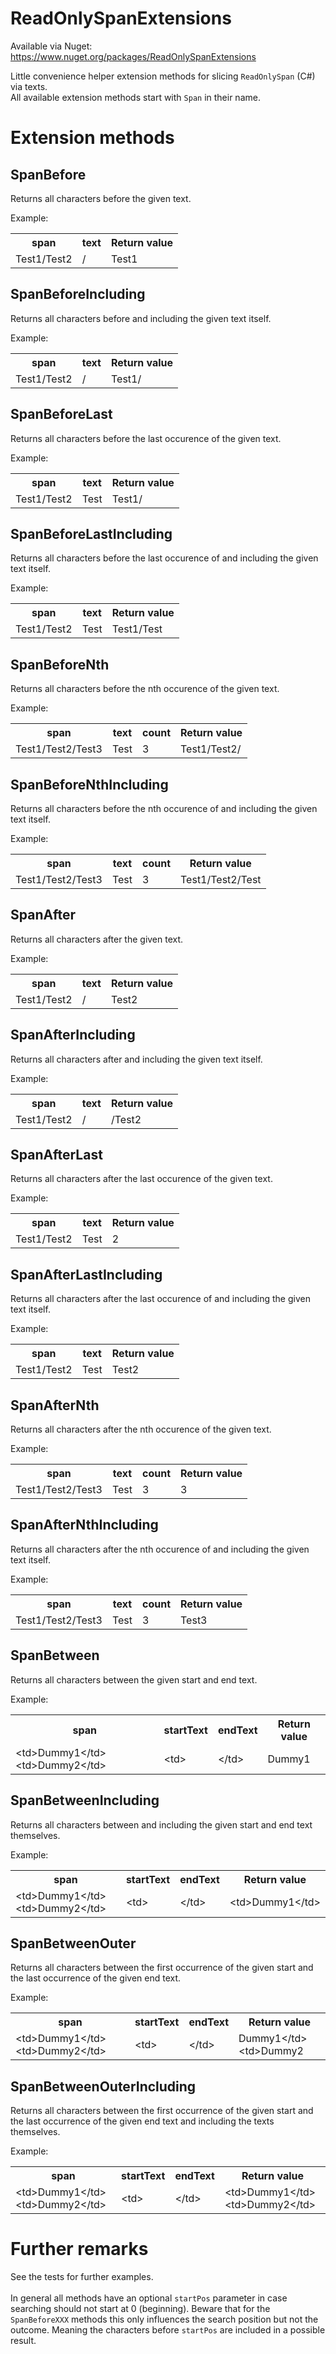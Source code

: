 # ReadOnlySpanExtensions
Available via Nuget: https://www.nuget.org/packages/ReadOnlySpanExtensions

Little convenience helper extension methods for slicing `ReadOnlySpan` (C#) via texts.\
All available extension methods start with `Span` in their name.

# Extension methods
## SpanBefore
Returns all characters before the given text.

Example:
<table>
    <tr><th>span</th><th>text</th><th>Return value</th></tr>
    <tr><td>Test1/Test2</td><td>/</td><td>Test1</td></tr>
</table>

## SpanBeforeIncluding
Returns all characters before and including the given text itself.

Example:
<table>
    <tr><th>span</th><th>text</th><th>Return value</th></tr>
    <tr><td>Test1/Test2</td><td>/</td><td>Test1/</td></tr>
</table>

## SpanBeforeLast
Returns all characters before the last occurence of the given text.

Example:
<table>
    <tr><th>span</th><th>text</th><th>Return value</th></tr>
    <tr><td>Test1/Test2</td><td>Test</td><td>Test1/</td></tr>
</table>

## SpanBeforeLastIncluding
Returns all characters before the last occurence of and including the given text itself.

Example:
<table>
    <tr><th>span</th><th>text</th><th>Return value</th></tr>
    <tr><td>Test1/Test2</td><td>Test</td><td>Test1/Test</td></tr>
</table>

## SpanBeforeNth
Returns all characters before the nth occurence of the given text.

Example:
<table>
    <tr><th>span</th><th>text</th><th>count</th><th>Return value</th></tr>
    <tr><td>Test1/Test2/Test3</td><td>Test</td><td>3</td><td>Test1/Test2/</td></tr>
</table>

## SpanBeforeNthIncluding
Returns all characters before the nth occurence of and including the given text itself.

Example:
<table>
    <tr><th>span</th><th>text</th><th>count</th><th>Return value</th></tr>
    <tr><td>Test1/Test2/Test3</td><td>Test</td><td>3</td><td>Test1/Test2/Test</td></tr>
</table>

## SpanAfter
Returns all characters after the given text.

Example:
<table>
    <tr><th>span</th><th>text</th><th>Return value</th></tr>
    <tr><td>Test1/Test2</td><td>/</td><td>Test2</td></tr>
</table>

## SpanAfterIncluding
Returns all characters after and including the given text itself.

Example:
<table>
    <tr><th>span</th><th>text</th><th>Return value</th></tr>
    <tr><td>Test1/Test2</td><td>/</td><td>/Test2</td></tr>
</table>

## SpanAfterLast
Returns all characters after the last occurence of the given text.

Example:
<table>
    <tr><th>span</th><th>text</th><th>Return value</th></tr>
    <tr><td>Test1/Test2</td><td>Test</td><td>2</td></tr>
</table>

## SpanAfterLastIncluding
Returns all characters after the last occurence of and including the given text itself.

Example:
<table>
    <tr><th>span</th><th>text</th><th>Return value</th></tr>
    <tr><td>Test1/Test2</td><td>Test</td><td>Test2</td></tr>
</table>

## SpanAfterNth
Returns all characters after the nth occurence of the given text.

Example:
<table>
    <tr><th>span</th><th>text</th><th>count</th><th>Return value</th></tr>
    <tr><td>Test1/Test2/Test3</td><td>Test</td><td>3</td><td>3</td></tr>
</table>

## SpanAfterNthIncluding
Returns all characters after the nth occurence of and including the given text itself.

Example:
<table>
    <tr><th>span</th><th>text</th><th>count</th><th>Return value</th></tr>
    <tr><td>Test1/Test2/Test3</td><td>Test</td><td>3</td><td>Test3</td></tr>
</table>

## SpanBetween
Returns all characters between the given start and end text.

Example:
<table>
    <tr><th>span</th><th>startText</th><th>endText</th><th>Return value</th></tr>
    <tr><td>&lt;td&gt;Dummy1&lt;/td&gt;&lt;td&gt;Dummy2&lt;/td&gt;</td><td>&lt;td&gt;</td><td>&lt;/td&gt;</td><td>Dummy1</td></tr>
</table>

## SpanBetweenIncluding
Returns all characters between and including the given start and end text themselves.

Example:
<table>
    <tr><th>span</th><th>startText</th><th>endText</th><th>Return value</th></tr>
    <tr><td>&lt;td&gt;Dummy1&lt;/td&gt;&lt;td&gt;Dummy2&lt;/td&gt;</td><td>&lt;td&gt;</td><td>&lt;/td&gt;</td><td>&lt;td&gt;Dummy1&lt;/td&gt;</td></tr>
</table>

## SpanBetweenOuter
Returns all characters between the first occurrence of the given start and the last occurrence of the given end text.

Example:
<table>
    <tr><th>span</th><th>startText</th><th>endText</th><th>Return value</th></tr>
    <tr><td>&lt;td&gt;Dummy1&lt;/td&gt;&lt;td&gt;Dummy2&lt;/td&gt;</td><td>&lt;td&gt;</td><td>&lt;/td&gt;</td><td>Dummy1&lt;/td&gt;&lt;td&gt;Dummy2</td></tr>
</table>

## SpanBetweenOuterIncluding
Returns all characters between the first occurrence of the given start and the last occurrence of the given end text and including the texts themselves.

Example:
<table>
    <tr><th>span</th><th>startText</th><th>endText</th><th>Return value</th></tr>
    <tr><td>&lt;td&gt;Dummy1&lt;/td&gt;&lt;td&gt;Dummy2&lt;/td&gt;</td><td>&lt;td&gt;</td><td>&lt;/td&gt;</td><td>&lt;td&gt;Dummy1&lt;/td&gt;&lt;td&gt;Dummy2&lt;/td&gt;</td></tr>
</table>

# Further remarks
See the tests for further examples.\
\
In general all methods have an optional `startPos` parameter in case searching should not start at 0 (beginning). Beware that for the `SpanBeforeXXX` methods this only influences the search position but not the outcome. Meaning the characters before `startPos` are included in a possible result.